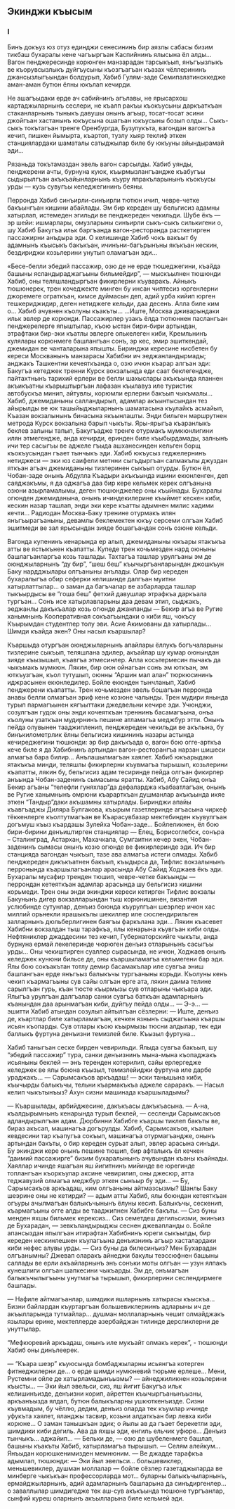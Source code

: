 ## Экинджи къысым

### I

Бинъ докъуз юз отуз единджи сенесининъ бир аязлы сабасы бизим тикбаш бухаралы кене чагъыргъан Каспийнинъ ялысына ёл алды… 
Вагон пенджересинде корюнген манзарадан тарсыкъып, янъгъызлыкъ ве къорувсызлыкъ дуйгъусыны къозгъагъан къазах чёллерининъ джансызлыгъындан болдурып, Хабиб Гулям-заде Семипалатинсккедже аман-аман бутюн ёлны юкълап кечирди.

Не ашагъыдаки ерде ач сабийнинъ агълавы, не ярысархош картаджыларнынъ сеслери, не къалп ракъы къокъусыны даркъаткъан стаканларнынъ тыныкъ давушы онынъ агъыр, тосат-тосат эсини джойгъан хастанынъ юкъусына ошагъан юкъусыны бозып олды...
Сыкъ-сыкъ токътагъан тренге Оренбургда, Бузулукъта, вагондан вагонгъа кечип, пишкен йымырта, къартоп, тузлу хыяр теклиф эткен станциялардаки шаматалы сатыджылар биле бу юкъуны айындырамай эди… 

Рязаньда токътамаздан эвель вагон сарсылды.
Хабиб уянды, пенджерени ачты, бурнуна куюк, къырмызлангъандже къабугъы сыдырылгъан акъкъайынларнынъ къуру япракъларынынъ къокъусы урды — кузь сувугъы келеджегининъ беяны.

Перронда Хабиб синъирли-синъирли тютюн ичип, чевре-четке бакъынгъан кишини абайлады.
Эм бир кереден шу бельгисиз адамны хатырлап, истемеден эгильди ве пенджереден чекильди.
Шубе ёкъ — эр шейи: ишмарлары, омузларыны синъирли сыкъ-сыкъ силькигени о, шу Хабиб Бакугъа ильк баргъанда вагон-ресторанда расткетирген пассажирни анъдыра эди.
О келишинде Хабиб чокъ вакъыт бу адамнынъ къысыкъ бакъкъан, ичинъни-багърынъны якъкъан кескин, бездириджи козьлерини унутып оламагъан эди…

«Бесе-белли эбедий пассажир, озю де не ерде тюшеджегини, къайда башыны ясландыраджагъыны бильмейдир”, — мыскъылнен тюшюнди Хабиб, оны теляшландыргъан фикирлерни къуваракъ.
Айныкъ тюшюнерек, трен кочеджекте минген бу инсан чиптесиз юргенлерни джоремеге ограткъан, кимсе дуймасын деп, адий урба кийип юрген тешкериджидир, деген нетиджеге кельди, даа десенъ.
Алла биле ким о…
Хабиб ачувнен къолуны къакъты…
...Иште, Москва дживарындаки ильк эвлер де корюнди.
Пассажирлер узакъ ёлда тютюннен паслангъан пенджерелерге япыштылар, къою ыстан бири-бири артындан, этрафтаки бир-эки къатлы эвлерге опькелеген киби, Кремльнинъ кулялары корюнмеге башлангъан сонъ, эр кес, эмир эшиткендай, джемидан ве чанталарына япышты.
Биринджи кересине нисбетен бу кереси Москванынъ манзарасы Хабибни ич эеджанландырмады; анджакъ Ташкентни кечеяткъанда о, озю ичюн къарар алгъан эди: Бакугъа кетеджек тренни Курск вокзалында еди саат беклегендже, пайтахтнынъ тарихий ерлери ве белли шахыслары акъкъында яланнен акъикъатны къарыштыргъан лафазан къылавуз иле туристик автобускъа минип, айтувлы, корюмли ерлерни бакъып чыкъмалы…
Хабиб, джемиданыны салландырып, адамлар акъынтысындан тез айырылды ве юк ташыйыджыларнынъ шаматасына къулайкъ асмайып, Къазан вокзалынынъ бинасына якъынлашты.
Энди бильген маршрутнен метрода Курск вокзалына барып чыкъты.
Яры-ярыгъа къаранлыкъ беклев залыны тапып, Бакугъадже тренге отурмакъ мумкюнлигини илян этмегендже, анда кечирди, еринден биле къыбырдамады, залнынъ ичи тер сасыгъы ве аджеле гъыда ашханесинден кельген борщ къокъусындан гъает тынчыкъ эди.
Хабиб юкъусыз геджелернинъ нетиджеси — эки юз саифели метнни сыгъдыргъан салмакълы джуздан яткъан агъач джемиданыны тизлеринен сыкъып отурды.
Бутюн ёл, Чобан-заде онынъ Абдулла Къадыри акъкъында ишини екюнленген, деп саяджакъмы, я да оджагъа даа бир кере кельмек керек олгъанына озюни азырламалымы, деген тюшюнджелер оны къыйнады.
Бухаралы огюнден джемиданына, онынъ ичиндекилерине къыймет кескен киби, кескин назар ташлап, энди эки кере къатты адымнен милис хадими кечти…
Радиодан Москва-Баку тренине отурмакъ илян янъгъырагъаныны, девамлы беклемектен юкъу серсеми олгъан Хабиб эшитмеди ве зал ярысындан зияде бошагъандан сонъ озюне кельди.

Вагонда купенинъ кенарында ер алып, джемиданыны юкъары ятакъкъа атты ве ястыкънен къапатты.
Купеде трен кочьмезден нард оюныны башлагъанларгъа козь ташлады.
Тахтагъа ташлар урулгъаны эм де оюнджыларнынъ “ду бир”, “шеш беш” къычыргъанларындан джошкъун Баку нардджылары олгъаныны анълады.
Олар бир кереден бухаралыгъа обир сеферки келишинде далгъан муитни хатырлаттылар… о заман да багъчалар ве азбарларда ташлар тыкъырдысы ве “гоша беш” фетхий давушлар этрафкъа даркъала тургъан…
Сонъ исе хатырлавларыны даа девам этип, сыджакъ, эеджанлы дакъкъалар козь огюнде джанланды — Бекир агъа ве Ругие ханымнынъ Кооперативная сокъагъындаки о киби яш, чокъсу Къырымдан студентлер толу эви.
Асие Акимованы да хатырлады…
Шимди къайда экен?
Оны насыл къаршылар?

Къаршыда отургъан оюнджыларнынъ апайлары ёллукъ богъчаларыны тизлерине сыкъып, теляшлана эдилер, акъайлар шу кумар оюнындан зияде къызышып, къавгъа этмесинлер.
Алла косьтермесин пычакъ да чыкъмакъ мумкюн.
Лякин, бир оюн ойнагъан сонъ эм юткъан, эм юткъузгъан, къол тутушып, оюнны “Аршин мал алан” тюркюсининъ иджрасынен екюнледилер.
Бойле екюнден тынчланып, Хабиб пенджерени къапатты.
Трен кочьмезден эвель бошагъан перронда анавы белли олмагъан эриф кене козюне чалынды.
Трен мудири янында турып пармагъынен кягъыттаки джедвельни кечире эди.
Учюнджи, созулгъан гудок оны энди кочеяткъан треннинъ басамагъына, онъа къолуны узаткъан мудирнинъ пешине атламагъа меджбур этти.
Онынъ пейда олувынен тааджипленип, пенджереден чекильди ве акълына, бу бинъкилометрлик ёлны бельгисиз кишининъ назары астында кечиреджегини тюшюнди: эр бир дакъкъада о, вагон бою огге-арткъа кече биле я да Хабибнинъ артындан вагон-ресторангъа нарзан шишеси алмагъа бара билир…
Анълашылмагъан хаялет.
Хабиб юкъарыдаки ятакъкъа минди, теляшлы фикирлерни къувмагъа тырышып, козьлерини къапатты, лякин бу, бельгисиз адам тесиринде пейда олгъан фикирлер анъында Чобан-заденинъ сымасыны яратты.
Хабиб, Абу Сайид онъа Бекир агъаны “телефли гуняхлар”да дефаларджа къабаатлагъан, онынъ ве Ругие ханымнынъ омрюни къарарткъан душманлар акъкъында икяе эткен “Тандыр”даки акъшамны хатырлады.
Биринджи апайы къавгъаджы Диляра Булгакова, къырым газетлеринде агъасына чиркеф тёккенлерге къолтутмагъан ве Къарасувбазар мектебинден къувулгъан догъмуш къыз къардашы Зулейха Чобан-заде...
Бойлеликнен, ёл бою бири-бирини денъиштирген станциялар — Елец, Борисоглебск, сонъра – Сталинград, Астархан, Махачкала, Сумгаитни кечер экен, Чобан-заденинъ сымасы онынъ козю огюнде ве фикирлеринде эди.
Ич бир станцияда вагондан чыкъып, тазе ава алмагъа истеги олмады.
Хабиб пенджереден дикъкъатнен бакъып, къыдырса да, Тифлис вокзалынынъ перронында къаршылагъанлар арасында Абу Сайид Ходжаев ёкъ эди.
Бухаралы мусафир тренден тюшип, чевре-четке бакъынды — перрондан кетеяткъан адамлар арасында шу бельгисиз кишини корьмеди.
Трен оны энди экинджи кереси кетирген Тифлис вокзалы Бакунынъ дигер вокзалларындан тыш корюнишинен, византия услюбинде сутунлар, денъиз боюнда къурулгъан шеэрлер ичюн хас миллий орьнекли ярашыкълы шекиллер иле сюслендирильген залларнынъ дюльберлигинен баягъы фаркълана эди…
Лякин къасевет Хабибни вокзалдан тыш тарафкъа, ялы кенарына къувгъан киби олды.
Нефтяниклер джаддесини тез кечип, Губернаторскийге чыкъты, анда бурнуна ермай лекелеринде чюрюген денъиз отларынынъ сасыгъы урды…
Оны чекиштирген суаллер сырасында, не ичюн, Ходжаев онынъ келеджек кунюни бильсе де, оны къаршыламагъа кельмегени бар эди.
Ялы бою сокъакътан тотлу демир басамакълар иле сувгъа эниш башлангъан ерде янъгъыз балыкъчы тургъаныны корьди.
Къолуны кенъ чекип къармагъыны сув сайы олгъан ерге ата, лякин даима телине сарылгъан гурь, къан тюсте къырмызы сув отларыны чыкъара эди.
Ялыгъа урулгъан далгъалар санки сувгъа баткъан адамларнынъ къанындан даа арынмагъан киби, дуйгъу пейда олды... 
— Э-э… — эшитти Хабиб атындан созулып айтылгъан сёзлерни: — Иште, денъиз де, къартлар биле хатырламагъан, кечкен язнынъ сыджагъына къаршы исьян къопарды.
Сув отлары къою къырмызы тюсни алдылар, тек еди баллыкъ фуртуна денъизни темизлей биле.
Къызыл фуртуна…

Хабиб таныгъан сеске бирден чевирильди.
Ялыда сувгъа бакъып, шу “эбедий пассажир” тура, санки денъизнинъ мына-мына къопаджакъ исьяныны беклей — энъ теренден котерилип, сайы ерлергедже келеджек ве ялы боюна къызыл, темизлейиджи фуртуна иле дарбе ураджакъ…
— Сарымсакъов аркъадаш! — эски танышына киби, къычырды балыкъчы, тельни къармакъкъа аджеле сараракъ. — Насыл келип чыкътынъыз?
Ахун сизни машинада къаршыладымы?

— Къаршылады, арбийджесине, дакъкъасы дакъкъасына. — А-на, къалдырымнынъ кенарында турып беклей, — сесленди Сарымсакъов адландырылгъан адам.
Дюрбинни Хабибге къаршы тиклеп бакъты ве, бираз акъсап, машинагъа догърулды.
Хабиб, Сарымсакъов, къалын кевдесини тар къапугъа сокъып, машинагъа отурмагъандже, онынъ артындан бакъты, о бир кереден сурьат алып, эвлер арасына синъди.
Бу экинджи кере онынъ пешине тюшип, бир афталыкъ ёл кечкен “даимий пассажирге” бизим бухаралынынъ ачувындан къаны къайнады.
Хаяллар ичинде яшагъан яш йигитнинъ мийинде ве юрегинде топлангъан къоркъулар аксине чевирилип, оны джесюр, атта теджавузий олмагъа меджбур эткен сынъыр бу эди…
— Бу, Сарымсакъов аркъадаш, ким олгъаныны айтмазсызмы?
Шанлы Баку шеэрине оны не кетирди? — адым атты Хабиб, ялы боюндан кетеяткъан огъуры ачылмагъан балыкъчынынъ ёлуны кесип.
Балыкъчы, сескенип, къармагъыны огге алды ве тааджипнен Хабибге бакъты.
— Сиз буны менден яхшы бильмек керексиз…
Сиз семетдеш дегильсизми, экинъиз де Бухарадан, — зевкъландырыджы сеснен джевапланды о. 
Бойле апансыздан япылгъан итирафтан Хабибнинъ юреги сыкъылды, бир кереден кескинлешкен къулагъына денъизнинъ агъыр хасталардаки киби нефес алувы урды.
— Сиз буны да билесинъиз?
Мен Бухарадан олгъанымны?
Джевап оларакъ айнеджи бакулы теэссюфнен башыны саллады ве ерли акъайларнынъ энъ сонъки моты олгъан — узун ялпакъ кунешлиги олгъан шапкесини чыкъарды. 
Эм де, онъмагъан балыкъчылыгъыны унутмагъа тырышып, фикирлерини сеслендирмеге башлады.

— Нафиле айтмагъанлар, шимдики яшларнынъ хатырасы къыскъа…
Бизни байлардан къуртаргъан большевиклернинъ адларыны ич де акъылларында тутмайлар… душман моллаларнынъ чешит олмайджакъ язылары ерине, мектеплерде азербайджан тилинде дерсликлерни де унуттылар.

“Мефкюревий аркъадаш, онынъ иле мукъайт олмакъ керек”, - тюшюнди Хабиб оны динълеерек.

— “Къара шеэр” къуюсында бомбаджыларны исьянгъа котерген фитнеджилерни де… о ерде шимди нумюневий тюрьме ерлеше…
Мени, Рустемни ойле де хатырламадынъызмы? — айнеджиликнен козьлерини къысты… — Эки йыл эвельси, сиз, яш йигит Бакугъа ильк келишинъизде, денъизни корип, айреттен къычыргъанынъызны, аркъанъызда ялдап, бутюн балыкъларны ушкюткенъизде.
Сизни къувмадым, бу чёллю, дедим, денъиз оларда тек къумлар ичинде уфукъта хаялет, яланджы тасвир, козьни алдаткъан бир левха киби корюне…
О заман танышкъан эдик; о йылы ав да гъает берекетли эди, шимдики киби дегиль.
Ава да яхшы эди, енгиль ельчик уфюре...
Денъиз тынчыкъ… аджайип…
— Бельки де, — озю де шубеленмеге башлап, башыны къакъты Хабиб, хатырламагъа тырышып. — Селям алейкум…
Янъыдан корюшкенимизден мемнюним. — Ве джадде тарафкъа адымлап, тюшюнди: — Эки йыл эвельси… большевиклер, меньшевиклер, душман моллалар — бойле сёзлер газетаджыларда ве минберге чыкъкъан профессорларда мот… буларны балыкъчыларнынъ, ермайджыларнынъ, адий адамларнынъ башларына да синъдиргенлер… о заваллылар шимдигедже тек аш-сув акъкъында тюшюне тургъанлар, сынфий куреш оларнынъ акъылларына биле кельмей эди.
